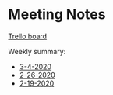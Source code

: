 # Meeting Notes

[Trello board](https://trello.com/b/joc9hLgN/garnet)

Weekly summary:

- [3-4-2020](3-4-2020.md)
- [2-26-2020](2-26-2020.md)
- [2-19-2020](2-19-2020.md)
